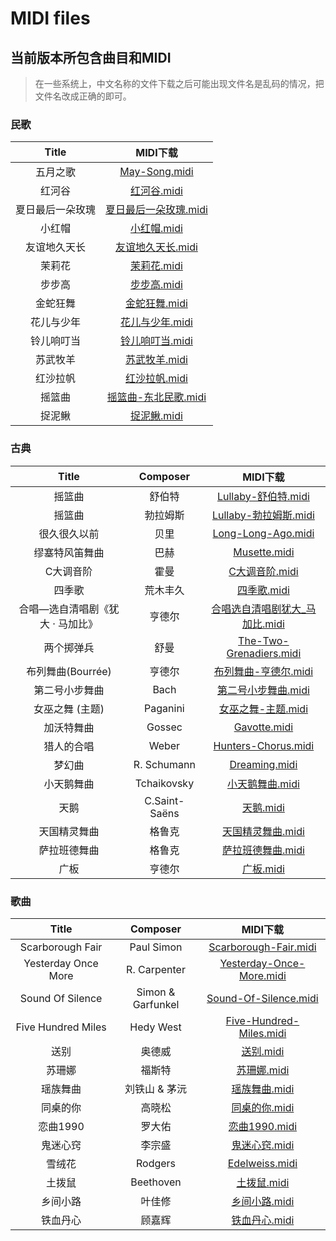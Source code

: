 # MIDI files

## 当前版本所包含曲目和MIDI 
> 在一些系统上，中文名称的文件下载之后可能出现文件名是乱码的情况，把文件名改成正确的即可。

### 民歌

| Title | MIDI下载 |
| :---: | :---: |
| 五月之歌 | [May-Song.midi](https://raw.githubusercontent.com/shuhenglee/score_set/main/midi/May-Song.midi) | 
| 红河谷 | [红河谷.midi](https://raw.githubusercontent.com/shuhenglee/score_set/main/midi/红河谷.midi) |
| 夏日最后一朵玫瑰 | [夏日最后一朵玫瑰.midi](https://raw.githubusercontent.com/shuhenglee/score_set/main/midi/夏日最后一朵玫瑰.midi) |
| 小红帽 | [小红帽.midi](https://raw.githubusercontent.com/shuhenglee/score_set/main/midi/小红帽.midi) |
| 友谊地久天长 | [友谊地久天长.midi](https://raw.githubusercontent.com/shuhenglee/score_set/main/midi/友谊地久天长.midi) | 
| 茉莉花 | [茉莉花.midi](https://raw.githubusercontent.com/shuhenglee/score_set/main/midi/茉莉花.midi) |
| 步步高 | [步步高.midi](https://raw.githubusercontent.com/shuhenglee/score_set/main/midi/步步高.midi) |
| 金蛇狂舞 | [金蛇狂舞.midi](https://raw.githubusercontent.com/shuhenglee/score_set/main/midi/金蛇狂舞.midi) |
| 花儿与少年 | [花儿与少年.midi](https://raw.githubusercontent.com/shuhenglee/score_set/main/midi/花儿与少年.midi) |
| 铃儿响叮当 | [铃儿响叮当.midi](https://raw.githubusercontent.com/shuhenglee/score_set/main/midi/铃儿响叮当.midi) |
| 苏武牧羊 | [苏武牧羊.midi](https://raw.githubusercontent.com/shuhenglee/score_set/main/midi/苏武牧羊.midi) |
| 红沙拉帆 | [红沙拉帆.midi](https://raw.githubusercontent.com/shuhenglee/score_set/main/midi/红沙拉帆.midi) |
| 摇篮曲 | [摇篮曲-东北民歌.midi](https://raw.githubusercontent.com/shuhenglee/score_set/main/midi/摇篮曲-东北民歌.midi) |
| 捉泥鳅 | [捉泥鳅.midi](https://raw.githubusercontent.com/shuhenglee/score_set/main/midi/捉泥鳅.midi) |

### 古典

| Title | Composer | MIDI下载 |
| :---: | :---: | :---: |
| 摇篮曲 | 舒伯特 | [Lullaby-舒伯特.midi](https://raw.githubusercontent.com/shuhenglee/score_set/main/midi/Lullaby-舒伯特.midi) |
| 摇篮曲 | 勃拉姆斯 | [Lullaby-勃拉姆斯.midi](https://raw.githubusercontent.com/shuhenglee/score_set/main/midi/Lullaby-勃拉姆斯.midi) |
| 很久很久以前 | 贝里 | [Long-Long-Ago.midi](https://raw.githubusercontent.com/shuhenglee/score_set/main/midi/Long-Long-Ago.midi) |
| 缪塞特风笛舞曲 | 巴赫 | [Musette.midi](https://raw.githubusercontent.com/shuhenglee/score_set/main/midi/Musette.midi) | 
| C大调音阶 | 霍曼 | [C大调音阶.midi](https://raw.githubusercontent.com/shuhenglee/score_set/main/midi/C大调音阶.midi) |
| 四季歌 | 荒木丰久 | [四季歌.midi](https://raw.githubusercontent.com/shuhenglee/score_set/main/midi/四季歌.midi) |
| 合唱—选自清唱剧《犹大 · 马加比》| 亨德尔 | [合唱选自清唱剧犹大_马加比.midi](https://raw.githubusercontent.com/shuhenglee/score_set/main/midi/合唱选自清唱剧犹大_马加比.midi) |
| 两个掷弹兵 | 舒曼 | [The-Two-Grenadiers.midi](https://raw.githubusercontent.com/shuhenglee/score_set/main/midi/The-Two-Grenadiers.midi) |
| 布列舞曲(Bourrée) | 亨德尔 | [布列舞曲-亨德尔.midi](https://raw.githubusercontent.com/shuhenglee/score_set/main/midi/布列舞曲-亨德尔.midi) |
| 第二号小步舞曲 | Bach | [第二号小步舞曲.midi](https://raw.githubusercontent.com/shuhenglee/score_set/main/midi/第二号小步舞曲.midi) |
| 女巫之舞 (主题) | Paganini | [女巫之舞-主题.midi](https://raw.githubusercontent.com/shuhenglee/score_set/main/midi/女巫之舞-主题.midi) |
| 加沃特舞曲 | Gossec | [Gavotte.midi](https://raw.githubusercontent.com/shuhenglee/score_set/main/midi/Gavotte.midi) |
| 猎人的合唱 | Weber | [Hunters-Chorus.midi](https://raw.githubusercontent.com/shuhenglee/score_set/main/midi/Hunters-Chorus.midi) |
| 梦幻曲 | R. Schumann | [Dreaming.midi](https://raw.githubusercontent.com/shuhenglee/score_set/main/midi/Dreaming.midi) |
| 小天鹅舞曲 | Tchaikovsky | [小天鹅舞曲.midi](https://raw.githubusercontent.com/shuhenglee/score_set/main/midi/小天鹅舞曲.midi) |
| 天鹅 | C.Saint-Saëns | [天鹅.midi](https://raw.githubusercontent.com/shuhenglee/score_set/main/midi/天鹅.midi) |
| 天国精灵舞曲 | 格鲁克 | [天国精灵舞曲.midi](https://raw.githubusercontent.com/shuhenglee/score_set/main/midi/天国精灵舞曲.midi) |
| 萨拉班德舞曲 | 格鲁克 | [萨拉班德舞曲.midi](https://raw.githubusercontent.com/shuhenglee/score_set/main/midi/萨拉班德舞曲.midi) |
| 广板 | 亨德尔 | [广板.midi](https://raw.githubusercontent.com/shuhenglee/score_set/main/midi/广板.midi) |

### 歌曲

| Title | Composer | MIDI下载 |
| :---: | :---: | :---: |
| Scarborough Fair | Paul Simon | [Scarborough-Fair.midi](https://raw.githubusercontent.com/shuhenglee/score_set/main/midi/Scarborough-Fair.midi) |
|Yesterday Once More | R. Carpenter | [Yesterday-Once-More.midi](https://raw.githubusercontent.com/shuhenglee/score_set/main/midi/Yesterday-Once-More.midi) | 
| Sound Of Silence | Simon & Garfunkel | [Sound-Of-Silence.midi](https://raw.githubusercontent.com/shuhenglee/score_set/main/midi/Sound-Of-Silence.midi) |
| Five Hundred Miles  | Hedy West | [Five-Hundred-Miles.midi](https://raw.githubusercontent.com/shuhenglee/score_set/main/midi/Five-Hundred-Miles.midi) |
| 送别 | 奥德威 | [送别.midi](https://raw.githubusercontent.com/shuhenglee/score_set/main/midi/送别.midi) |
| 苏珊娜  | 福斯特 | [苏珊娜.midi](https://raw.githubusercontent.com/shuhenglee/score_set/main/midi/苏珊娜.midi) |
| 瑶族舞曲 | 刘铁山 & 茅沅 | [瑶族舞曲.midi](https://raw.githubusercontent.com/shuhenglee/score_set/main/midi/瑶族舞曲.midi) |
| 同桌的你 | 高晓松 | [同桌的你.midi](https://raw.githubusercontent.com/shuhenglee/score_set/main/midi/同桌的你.midi) |
| 恋曲1990  | 罗大佑 | [恋曲1990.midi](https://raw.githubusercontent.com/shuhenglee/score_set/main/midi/恋曲1990.midi) |
| 鬼迷心窍 |  李宗盛 | [鬼迷心窍.midi](https://raw.githubusercontent.com/shuhenglee/score_set/main/midi/鬼迷心窍.midi) |
| 雪绒花 | Rodgers | [Edelweiss.midi](https://raw.githubusercontent.com/shuhenglee/score_set/main/midi/Edelweiss.midi) |
| 土拨鼠  | Beethoven | [土拨鼠.midi](https://raw.githubusercontent.com/shuhenglee/score_set/main/midi/土拨鼠.midi) |
| 乡间小路 | 叶佳修 | [乡间小路.midi](https://raw.githubusercontent.com/shuhenglee/score_set/main/midi/乡间小路.midi) |
| 铁血丹心 | 顾嘉辉 | [铁血丹心.midi](https://raw.githubusercontent.com/shuhenglee/score_set/main/midi/铁血丹心.midi) |
